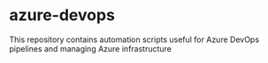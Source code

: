 # azure-devops
This repository contains automation scripts useful for Azure DevOps pipelines and managing Azure infrastructure
